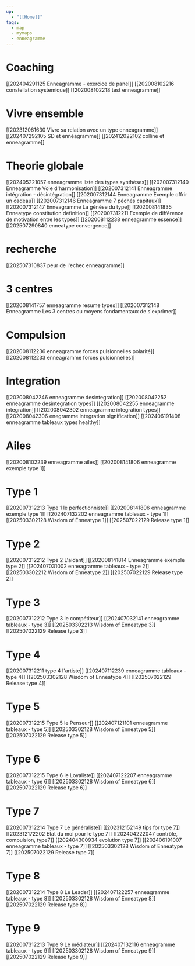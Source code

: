 ```yaml
---
up:
  - "[[Home]]"
tags:
  - map
  - mymaps
  - enneagramme
---
```

# Coaching
[[202404291125 Enneagramme - exercice de panel]]
[[202008102216 constellation systemique]]
[[202008102218 test enneagramme]]

# Vivre ensemble
[[202312061630 Vivre sa relation avec un type enneagramme]]
[[202407292105 SD et ennéagramme]]
[[202412022102 colline et enneagramme]]

# Theorie globale
[[202405221057 enneagramme liste des types synthèses]]
[[202007312140 Enneagramme Voie d'harmonisation]]
[[202007312141 Enneagramme intégration - désintégration]]
[[202007312144 Enneagramme Exemple offrir un cadeau]]
[[202007312146 Enneagramme 7 pêchés capitaux]]
[[202007312147 Enneagramme La génèse du type]]
[[202008141835 Enneatype constitution definition]]
[[202007312211 Exemple de différence de motivation entre les types]]
[[202008112238 enneagramme essence]]
[[202507290840 enneatype convergence]]

# recherche
[[202507310837 peur de l'echec enneagramme]]

# 3 centres
[[202008141757 enneagramme resume types]]
[[202007312148 Enneagramme Les 3 centres ou moyens fondamentaux de s'exprimer]]
# Compulsion
[[202008112236 enneagramme forces pulsionnelles polarité]]
[[202008112233 enneagramme forces pulsionnelles]]
# Integration
[[202008042246 enneagramme desintegration]]
[[202008042252 enneagramme desintegration types]]
[[202008042255 enneagramme integration]]
[[202008042302 enneagramme integration types]]
[[202008042306 enegramme integration signification]]
[[202406191408 enneagramme tableaux types healthy]]
# Ailes
[[202008102239 enneagramme  ailes]]
[[202008141806 enneagramme exemple type 1]]
# Type 1
[[202007312213 Type 1 le perfectionniste]]
[[202008141806 enneagramme exemple type 1]]
[[202407132202 enneagramme tableaux - type 1]]
[[202503302128 Wisdom of Enneatype 1]]
[[202507022129 Release type 1]]
# Type 2
[[202007312212 Type 2 L'aidant]]
[[202008141814 Enneagramme exemple type 2]]
[[202407031002 enneagramme tableaux - type 2]]
[[202503302212 Wisdom of Enneatype 2]]
[[202507022129 Release type 2]]
# Type 3
[[202007312212 Type 3 le compétiteur]]
[[202407032141 enneagramme tableaux - type 3]]
[[202503302213 Wisdom of Enneatype 3]]
[[202507022129 Release type 3]]

# Type 4
[[202007312211 type 4 l'artiste]]
[[202407112239 enneagramme tableaux - type 4]]
[[202503302128 Wisdom of Enneatype 4]]
[[202507022129 Release type 4]]

# Type 5
[[202007312215 Type 5 le Penseur]]
[[202407121101 enneagramme tableaux - type 5]]
[[202503302128 Wisdom of Enneatype 5]]
[[202507022129 Release type 5]]
# Type 6
[[202007312215 Type 6 le Loyaliste]]
[[202407122207 enneagramme tableaux - type 6]]
[[202503302128 Wisdom of Enneatype 6]]
[[202507022129 Release type 6]]
# Type 7
[[202007312214 Type 7 Le généraliste]]
[[202312152149 tips for type 7]]
[[202312172202 Etat du moi pour le type 7]]
[[202404222047 contrôle, compulsion, type7]]
[[202404300934 evolution type 7]]
[[202406191007 enneagramme tableaux - type 7]]
[[202503302128 Wisdom of Enneatype 7]]
[[202507022129 Release type 7]]

# Type 8
[[202007312214 Type 8 Le Leader]]
[[202407122257 enneagramme tableaux - type 8]]
[[202503302128 Wisdom of Enneatype 8]]
[[202507022129 Release type 8]]

# Type 9
[[202007312213 Type 9 Le médiateur]]
[[202407132116 enneagramme tableaux - type 9]]
[[202503302128 Wisdom of Enneatype 9]]
[[202507022129 Release type 9]]